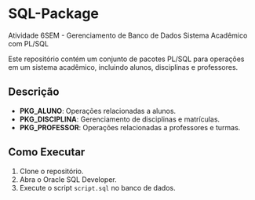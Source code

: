 # SQL-Package
Atividade 6SEM - Gerenciamento de Banco de Dados
Sistema Acadêmico com PL/SQL

Este repositório contém um conjunto de pacotes PL/SQL para operações em um sistema acadêmico, incluindo alunos, disciplinas e professores. 

## **Descrição**
- **PKG_ALUNO**: Operações relacionadas a alunos.
- **PKG_DISCIPLINA**: Gerenciamento de disciplinas e matrículas.
- **PKG_PROFESSOR**: Operações relacionadas a professores e turmas.

## **Como Executar**
1. Clone o repositório.
2. Abra o Oracle SQL Developer.
3. Execute o script `script.sql` no banco de dados.
